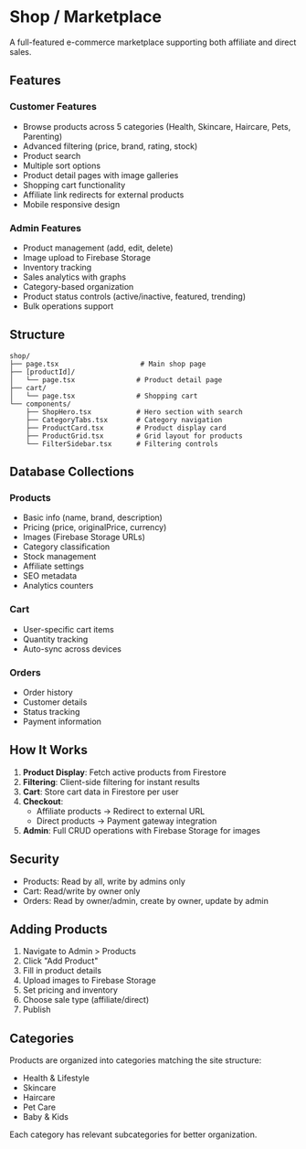 # Shop / Marketplace

A full-featured e-commerce marketplace supporting both affiliate and direct sales.

## Features

### Customer Features

- Browse products across 5 categories (Health, Skincare, Haircare, Pets, Parenting)
- Advanced filtering (price, brand, rating, stock)
- Product search
- Multiple sort options
- Product detail pages with image galleries
- Shopping cart functionality
- Affiliate link redirects for external products
- Mobile responsive design

### Admin Features

- Product management (add, edit, delete)
- Image upload to Firebase Storage
- Inventory tracking
- Sales analytics with graphs
- Category-based organization
- Product status controls (active/inactive, featured, trending)
- Bulk operations support

## Structure

```
shop/
├── page.tsx                    # Main shop page
├── [productId]/
│   └── page.tsx               # Product detail page
├── cart/
│   └── page.tsx               # Shopping cart
└── components/
    ├── ShopHero.tsx           # Hero section with search
    ├── CategoryTabs.tsx       # Category navigation
    ├── ProductCard.tsx        # Product display card
    ├── ProductGrid.tsx        # Grid layout for products
    └── FilterSidebar.tsx      # Filtering controls
```

## Database Collections

### Products

- Basic info (name, brand, description)
- Pricing (price, originalPrice, currency)
- Images (Firebase Storage URLs)
- Category classification
- Stock management
- Affiliate settings
- SEO metadata
- Analytics counters

### Cart

- User-specific cart items
- Quantity tracking
- Auto-sync across devices

### Orders

- Order history
- Customer details
- Status tracking
- Payment information

## How It Works

1. **Product Display**: Fetch active products from Firestore
2. **Filtering**: Client-side filtering for instant results
3. **Cart**: Store cart data in Firestore per user
4. **Checkout**:
   - Affiliate products → Redirect to external URL
   - Direct products → Payment gateway integration
5. **Admin**: Full CRUD operations with Firebase Storage for images

## Security

- Products: Read by all, write by admins only
- Cart: Read/write by owner only
- Orders: Read by owner/admin, create by owner, update by admin

## Adding Products

1. Navigate to Admin > Products
2. Click "Add Product"
3. Fill in product details
4. Upload images to Firebase Storage
5. Set pricing and inventory
6. Choose sale type (affiliate/direct)
7. Publish

## Categories

Products are organized into categories matching the site structure:

- Health & Lifestyle
- Skincare
- Haircare
- Pet Care
- Baby & Kids

Each category has relevant subcategories for better organization.
